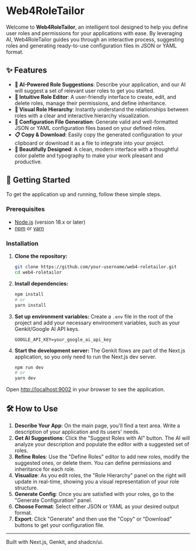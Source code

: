 # Web4RoleTailor

Welcome to **Web4RoleTailor**, an intelligent tool designed to help you define user roles and permissions for your applications with ease. By leveraging AI, Web4RoleTailor guides you through an interactive process, suggesting roles and generating ready-to-use configuration files in JSON or YAML format.

## ✨ Features

- **🤖 AI-Powered Role Suggestions**: Describe your application, and our AI will suggest a set of relevant user roles to get you started.
- **📝 Intuitive Role Editor**: A user-friendly interface to create, edit, and delete roles, manage their permissions, and define inheritance.
- **🎨 Visual Role Hierarchy**: Instantly understand the relationships between roles with a clear and interactive hierarchy visualization.
- **📄 Configuration File Generation**: Generate valid and well-formatted JSON or YAML configuration files based on your defined roles.
- **📋 Copy & Download**: Easily copy the generated configuration to your clipboard or download it as a file to integrate into your project.
- **💅 Beautifully Designed**: A clean, modern interface with a thoughtful color palette and typography to make your work pleasant and productive.

## 🚀 Getting Started

To get the application up and running, follow these simple steps.

### Prerequisites

- [Node.js](https://nodejs.org/) (version 18.x or later)
- [npm](https://www.npmjs.com/) or [yarn](https://yarnpkg.com/)

### Installation

1.  **Clone the repository:**
    ```bash
    git clone https://github.com/your-username/web4-roletailor.git
    cd web4-roletailor
    ```

2.  **Install dependencies:**
    ```bash
    npm install
    # or
    yarn install
    ```

3.  **Set up environment variables:**
    Create a `.env` file in the root of the project and add your necessary environment variables, such as your Genkit/Google AI API keys.
    ```
    GOOGLE_API_KEY=your_google_ai_api_key
    ```
    
4. **Start the development server:**
    The Genkit flows are part of the Next.js application, so you only need to run the Next.js dev server.
    ```bash
    npm run dev
    # or
    yarn dev
    ```

Open [http://localhost:9002](http://localhost:9002) in your browser to see the application.

## 🛠️ How to Use

1.  **Describe Your App**: On the main page, you'll find a text area. Write a description of your application and its users' needs.
2.  **Get AI Suggestions**: Click the "Suggest Roles with AI" button. The AI will analyze your description and populate the editor with a suggested set of roles.
3.  **Refine Roles**: Use the "Define Roles" editor to add new roles, modify the suggested ones, or delete them. You can define permissions and inheritance for each role.
4.  **Visualize**: As you edit roles, the "Role Hierarchy" panel on the right will update in real-time, showing you a visual representation of your role structure.
5.  **Generate Config**: Once you are satisfied with your roles, go to the "Generate Configuration" panel.
6.  **Choose Format**: Select either JSON or YAML as your desired output format.
7.  **Export**: Click "Generate" and then use the "Copy" or "Download" buttons to get your configuration file.

---

Built with Next.js, Genkit, and shadcn/ui.
